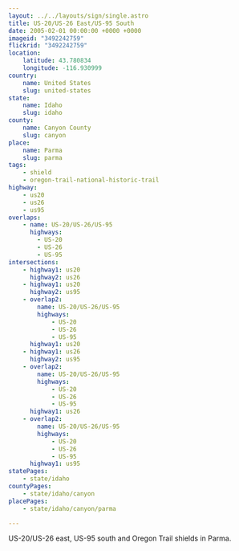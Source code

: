 ```yaml
---
layout: ../../layouts/sign/single.astro
title: US-20/US-26 East/US-95 South
date: 2005-02-01 00:00:00 +0000 +0000
imageid: "3492242759"
flickrid: "3492242759"
location:
    latitude: 43.780834
    longitude: -116.930999
country:
    name: United States
    slug: united-states
state:
    name: Idaho
    slug: idaho
county:
    name: Canyon County
    slug: canyon
place:
    name: Parma
    slug: parma
tags:
    - shield
    - oregon-trail-national-historic-trail
highway:
    - us20
    - us26
    - us95
overlaps:
    - name: US-20/US-26/US-95
      highways:
        - US-20
        - US-26
        - US-95
intersections:
    - highway1: us20
      highway2: us26
    - highway1: us20
      highway2: us95
    - overlap2:
        name: US-20/US-26/US-95
        highways:
            - US-20
            - US-26
            - US-95
      highway1: us20
    - highway1: us26
      highway2: us95
    - overlap2:
        name: US-20/US-26/US-95
        highways:
            - US-20
            - US-26
            - US-95
      highway1: us26
    - overlap2:
        name: US-20/US-26/US-95
        highways:
            - US-20
            - US-26
            - US-95
      highway1: us95
statePages:
    - state/idaho
countyPages:
    - state/idaho/canyon
placePages:
    - state/idaho/canyon/parma

---
```

US-20/US-26 east, US-95 south and Oregon Trail shields in Parma.